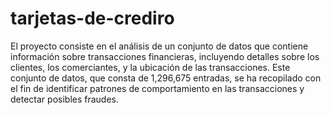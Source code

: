 # tarjetas-de-crediro
El proyecto consiste en el análisis de un conjunto de datos que contiene información sobre transacciones financieras, incluyendo detalles sobre los clientes, los comerciantes, y la ubicación de las transacciones. Este conjunto de datos, que consta de 1,296,675 entradas, se ha recopilado con el fin de identificar patrones de comportamiento en las transacciones y detectar posibles fraudes.